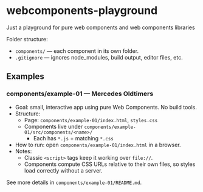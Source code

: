 # webcomponents-playground

Just a playground for pure web components and web components libraries

Folder structure:

- `components/` — each component in its own folder.
- `.gitignore` — ignores node_modules, build output, editor files, etc.

## Examples

### components/example-01 — Mercedes Oldtimers

- Goal: small, interactive app using pure Web Components. No build tools.
- Structure:
  - Page: `components/example-01/index.html`, `styles.css`
  - Components live under `components/example-01/src/components/<name>/`
    - Each has `*.js` + matching `*.css`
- How to run: open `components/example-01/index.html` in a browser.
- Notes:
  - Classic `<script>` tags keep it working over `file://`.
  - Components compute CSS URLs relative to their own files, so styles load correctly without a server.

See more details in `components/example-01/README.md`.
